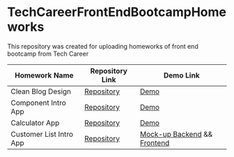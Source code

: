 # TechCareerFrontEndBootcampHomeworks
This repository was created for uploading homeworks of front end bootcamp from Tech Career

| Homework Name     | Repository Link | Demo Link |
|-------------------|-----------------|-----------|
| Clean Blog Design | [Repository](https://github.com/sahinmaral/TechCareerFrontEndBootcampHomeworks/tree/main/CleanBlogDesign)              | [Demo](https://sahinmaral-cleanblog.netlify.app/)        |
| Component Intro App    | [Repository](https://github.com/sahinmaral/TechCareerFrontEndBootcampHomeworks/tree/main/ComponentIntro)              | [Demo](https://sahinmaral-componentintro.vercel.app/)        |
| Calculator App    | [Repository](https://github.com/sahinmaral/TechCareerFrontEndBootcampHomeworks/tree/main/CalculatorApp)              | [Demo](https://sahinmaral-calculatorapp.vercel.app/)        |
| Customer List Intro App    | [Repository](https://github.com/sahinmaral/TechCareerFrontEndBootcampHomeworks/tree/main/CustomerListIntroApp)              | [Mock-up Backend](https://customerlistroapp-jsonserver.onrender.com/) && [Frontend](https://sahinmaral-customerlistintroapp.netlify.app/)        |

